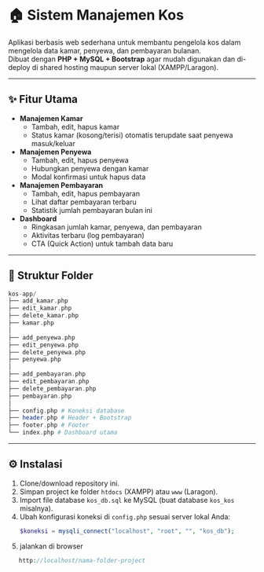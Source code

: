 # 🏠 Sistem Manajemen Kos

Aplikasi berbasis web sederhana untuk membantu pengelola kos dalam mengelola data kamar, penyewa, dan pembayaran bulanan.  
Dibuat dengan **PHP + MySQL + Bootstrap** agar mudah digunakan dan di-deploy di shared hosting maupun server lokal (XAMPP/Laragon).

---

## ✨ Fitur Utama

- **Manajemen Kamar**
  - Tambah, edit, hapus kamar
  - Status kamar (kosong/terisi) otomatis terupdate saat penyewa masuk/keluar
- **Manajemen Penyewa**
  - Tambah, edit, hapus penyewa
  - Hubungkan penyewa dengan kamar
  - Modal konfirmasi untuk hapus data
- **Manajemen Pembayaran**
  - Tambah, edit, hapus pembayaran
  - Lihat daftar pembayaran terbaru
  - Statistik jumlah pembayaran bulan ini
- **Dashboard**
  - Ringkasan jumlah kamar, penyewa, dan pembayaran
  - Aktivitas terbaru (log pembayaran)
  - CTA (Quick Action) untuk tambah data baru

---

## 📂 Struktur Folder

```php
kos-app/
├── add_kamar.php
├── edit_kamar.php
├── delete_kamar.php
├── kamar.php
│
├── add_penyewa.php
├── edit_penyewa.php
├── delete_penyewa.php
├── penyewa.php
│
├── add_pembayaran.php
├── edit_pembayaran.php
├── delete_pembayaran.php
├── pembayaran.php
│
├── config.php # Koneksi database
├── header.php # Header + Bootstrap
├── footer.php # Footer
└── index.php # Dashboard utama
```

---

## ⚙️ Instalasi

1. Clone/download repository ini.
2. Simpan project ke folder `htdocs` (XAMPP) atau `www` (Laragon).
3. Import file database `kos_db.sql` ke MySQL (buat database `kos_kos` misalnya).
4. Ubah konfigurasi koneksi di `config.php` sesuai server lokal Anda:
   ```php
   $koneksi = mysqli_connect("localhost", "root", "", "kos_db");
   ```
5. jalankan di browser

```php
   http://localhost/nama-folder-project
```
